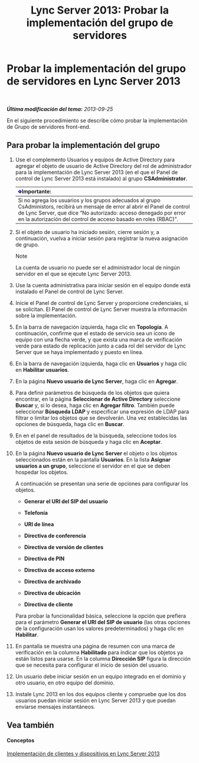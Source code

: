 ﻿---
title: 'Lync Server 2013: Probar la implementación del grupo de servidores'
TOCTitle: Probar la implementación del grupo de servidores
ms:assetid: ffd80617-155a-4041-bbeb-74503e7938dd
ms:mtpsurl: https://technet.microsoft.com/es-es/library/Gg413092(v=OCS.15)
ms:contentKeyID: 48277304
ms.date: 01/07/2017
mtps_version: v=OCS.15
ms.translationtype: HT
---

# Probar la implementación del grupo de servidores en Lync Server 2013

 

_**Última modificación del tema:** 2013-09-25_

En el siguiente procedimiento se describe cómo probar la implementación de Grupo de servidores front-end.

## Para probar la implementación del grupo

1.  Use el complemento Usuarios y equipos de Active Directory para agregar el objeto de usuario de Active Directory del rol de administrador para la implementación de Lync Server 2013 (en el que el Panel de control de Lync Server 2013 está instalado) al grupo **CSAdministrator**.
    
    <table>
    <thead>
    <tr class="header">
    <th><img src="images/Gg425917.important(OCS.15).gif" title="important" alt="important" />Importante:</th>
    </tr>
    </thead>
    <tbody>
    <tr class="odd">
    <td>Si no agrega los usuarios y los grupos adecuados al grupo CsAdministors, recibirá un mensaje de error al abrir el Panel de control de Lync Server, que dice “No autorizado: acceso denegado por error en la autorización del control de acceso basado en roles (RBAC)”.</td>
    </tr>
    </tbody>
    </table>


2.  Si el objeto de usuario ha iniciado sesión, cierre sesión y, a continuación, vuelva a iniciar sesión para registrar la nueva asignación de grupo.
    

    > [!NOTE]
    > La cuenta de usuario no puede ser el administrador local de ningún servidor en el que se ejecute Lync Server 2013.



3.  Use la cuenta administrativa para iniciar sesión en el equipo donde está instalado el Panel de control de Lync Server.

4.  Inicie el Panel de control de Lync Server y proporcione credenciales, si se solicitan. El Panel de control de Lync Server muestra la información sobre la implementación.

5.  En la barra de navegación izquierda, haga clic en **Topología**. A continuación, confirme que el estado de servicio sea un icono de equipo con una flecha verde, y que exista una marca de verificación verde para estado de replicación junto a cada rol del servidor de Lync Server que se haya implementado y puesto en línea.

6.  En la barra de navegación izquierda, haga clic en **Usuarios** y haga clic en **Habilitar usuarios**.

7.  En la página **Nuevo usuario de Lync Server**, haga clic en **Agregar**.

8.  Para definir parámetros de búsqueda de los objetos que quiera encontrar, en la página **Seleccionar de Active Directory** seleccione **Buscar** y, si lo desea, haga clic en **Agregar filtro**. También puede seleccionar **Búsqueda LDAP** y especificar una expresión de LDAP para filtrar o limitar los objetos que se devolverán. Una vez establecidas las opciones de búsqueda, haga clic en **Buscar**.

9.  En en el panel de resultados de la búsqueda, seleccione todos los objetos de esta sesión de búsqueda y haga clic en **Aceptar**.

10. En la página **Nuevo usuario de Lync Server** el objeto o los objetos seleccionados están en la pantalla **Usuarios**. En la lista **Asignar usuarios a un grupo**, seleccione el servidor en el que se deben hospedar los objetos.
    
    A continuación se presentan una serie de opciones para configurar los objetos.
    
      - **Generar el URI del SIP del usuario**
    
      - **Telefonía**
    
      - **URI de línea**
    
      - **Directiva de conferencia**
    
      - **Directiva de versión de clientes**
    
      - **Directiva de PIN**
    
      - **Directiva de acceso externo**
    
      - **Directiva de archivado**
    
      - **Directiva de ubicación**
    
      - **Directiva de cliente**
    
    Para probar la funcionalidad básica, seleccione la opción que prefiera para el parámetro **Generar el URI del SIP de usuario** (las otras opciones de la configuración usan los valores predeterminados) y haga clic en **Habilitar**.

11. En pantalla se muestra una página de resumen con una marca de verificación en la columna **Habilitado** para indicar que los objetos ya están listos para usarse. En la columna **Dirección SIP** figura la dirección que se necesita para configurar el inicio de sesión del usuario.

12. Un usuario debe iniciar sesión en un equipo integrado en el dominio y otro usuario, en otro equipo del dominio.

13. Instale Lync 2013 en los dos equipos cliente y compruebe que los dos usuarios puedan iniciar sesión en Lync Server 2013 y que puedan enviarse mensajes instantáneos.

## Vea también

#### Conceptos

[Implementación de clientes y dispositivos en Lync Server 2013](lync-server-2013-deploying-clients-and-devices.md)

